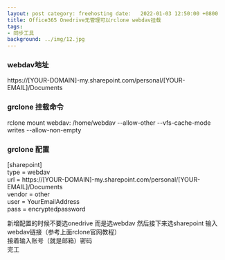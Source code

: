 ```yaml
---
layout: post category: freehosting date:   2022-01-03 12:50:00 +0800
title: Office365 Onedrive无管理可以rclone webdav挂载
tags:
- 同步工具
background: ../img/12.jpg
---
```



### webdav地址<br>
https://[YOUR-DOMAIN]-my.sharepoint.com/personal/[YOUR-EMAIL]/Documents

### grclone 挂载命令<br>
rclone mount webdav: /home/webdav --allow-other --vfs-cache-mode writes --allow-non-empty

### grclone 配置<br>

[sharepoint]<br>
type = webdav<br>
url = https://[YOUR-DOMAIN]-my.sharepoint.com/personal/[YOUR-EMAIL]/Documents<br>
vendor = other<br>
user = YourEmailAddress<br>
pass = encryptedpassword<br>


新增配置的时候不要选onedrive  而是选webdav  然后接下来选sharepoint 输入webdav链接（参考上面rclone官网教程）<br>
接着输入账号（就是邮箱）密码<br>
完工